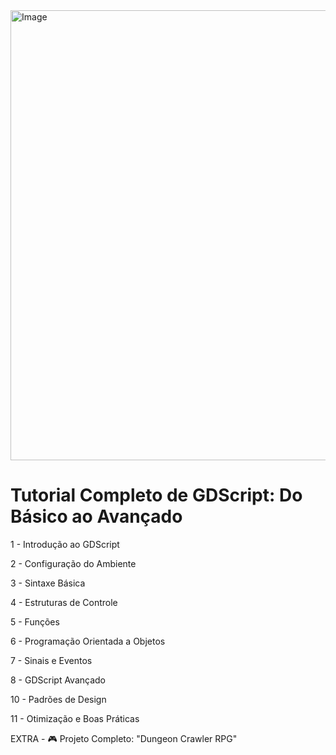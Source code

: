 <img width="720" height="720" alt="Image" src="https://github.com/user-attachments/assets/b2c5e4ff-36a9-424c-8711-a8904581d9b6" />

# Tutorial Completo de GDScript: Do Básico ao Avançado

1 - Introdução ao GDScript

2 - Configuração do Ambiente

3 - Sintaxe Básica

4 - Estruturas de Controle

5 - Funções

6 - Programação Orientada a Objetos

7 - Sinais e Eventos

8 - GDScript Avançado

10 - Padrões de Design

11 - Otimização e Boas Práticas

EXTRA - 🎮 Projeto Completo: "Dungeon Crawler RPG"
